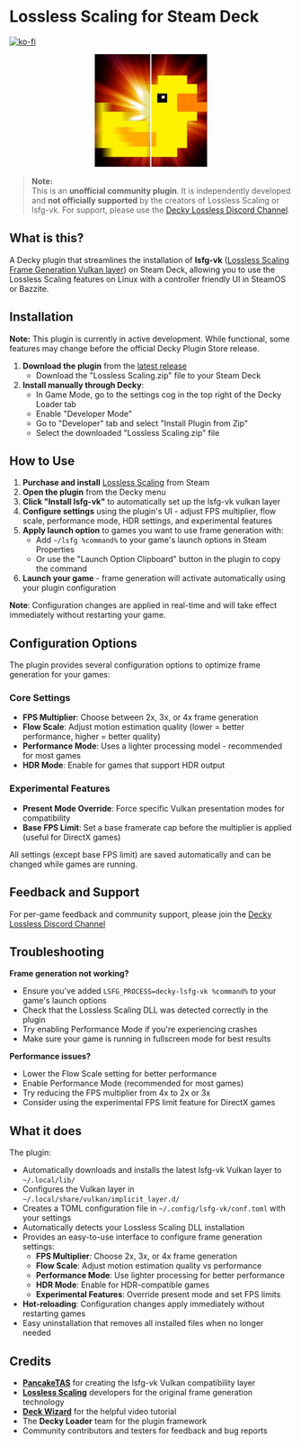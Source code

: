 # Lossless Scaling for Steam Deck

[![ko-fi](https://ko-fi.com/img/githubbutton_sm.svg)](https://ko-fi.com/B0B71HZTAX)

<p align="center">
   <img src="assets/decky-lossless-logo.png" alt="Lossless Scaling for Steam Deck Logo" width="200"/>
</p>

> **Note:**  
> This is an **unofficial community plugin**. It is independently developed and **not officially supported** by the creators of Lossless Scaling or lsfg-vk. For support, please use the [Decky Lossless Discord Channel](https://discord.gg/TwvHdVucC3).

## What is this?

A Decky plugin that streamlines the installation of **lsfg-vk** ([Lossless Scaling Frame Generation Vulkan layer](https://github.com/PancakeTAS/lsfg-vk)) on Steam Deck, allowing you to use the Lossless Scaling features on Linux with a controller friendly UI in SteamOS or Bazzite. 

## Installation

**Note:** This plugin is currently in active development. While functional, some features may change before the official Decky Plugin Store release.

1. **Download the plugin** from the [latest release](https://github.com/xXJSONDeruloXx/decky-lossless-scaling-vk/releases)
   - Download the "Lossless Scaling.zip" file to your Steam Deck
2. **Install manually through Decky**:
   - In Game Mode, go to the settings cog in the top right of the Decky Loader tab
   - Enable "Developer Mode"
   - Go to "Developer" tab and select "Install Plugin from Zip"
   - Select the downloaded "Lossless Scaling.zip" file

## How to Use

1. **Purchase and install** [Lossless Scaling](https://store.steampowered.com/app/993090/Lossless_Scaling/) from Steam
2. **Open the plugin** from the Decky menu
3. **Click "Install lsfg-vk"** to automatically set up the lsfg-vk vulkan layer
4. **Configure settings** using the plugin's UI - adjust FPS multiplier, flow scale, performance mode, HDR settings, and experimental features
5. **Apply launch option** to games you want to use frame generation with:
   - Add `~/lsfg %command%` to your game's launch options in Steam Properties
   - Or use the "Launch Option Clipboard" button in the plugin to copy the command
6. **Launch your game** - frame generation will activate automatically using your plugin configuration

**Note**: Configuration changes are applied in real-time and will take effect immediately without restarting your game.

## Configuration Options

The plugin provides several configuration options to optimize frame generation for your games:

### Core Settings
- **FPS Multiplier**: Choose between 2x, 3x, or 4x frame generation
- **Flow Scale**: Adjust motion estimation quality (lower = better performance, higher = better quality)
- **Performance Mode**: Uses a lighter processing model - recommended for most games
- **HDR Mode**: Enable for games that support HDR output

### Experimental Features
- **Present Mode Override**: Force specific Vulkan presentation modes for compatibility
- **Base FPS Limit**: Set a base framerate cap before the multiplier is applied (useful for DirectX games)

All settings (except base FPS limit) are saved automatically and can be changed while games are running.

## Feedback and Support

For per-game feedback and community support, please join the [Decky Lossless Discord Channel](https://discord.gg/TwvHdVucC3)

## Troubleshooting

**Frame generation not working?**
- Ensure you've added `LSFG_PROCESS=decky-lsfg-vk %command%` to your game's launch options
- Check that the Lossless Scaling DLL was detected correctly in the plugin
- Try enabling Performance Mode if you're experiencing crashes
- Make sure your game is running in fullscreen mode for best results

**Performance issues?**
- Lower the Flow Scale setting for better performance
- Enable Performance Mode (recommended for most games)
- Try reducing the FPS multiplier from 4x to 2x or 3x
- Consider using the experimental FPS limit feature for DirectX games

## What it does

The plugin:
- Automatically downloads and installs the latest lsfg-vk Vulkan layer to `~/.local/lib/`
- Configures the Vulkan layer in `~/.local/share/vulkan/implicit_layer.d/`
- Creates a TOML configuration file in `~/.config/lsfg-vk/conf.toml` with your settings
- Automatically detects your Lossless Scaling DLL installation
- Provides an easy-to-use interface to configure frame generation settings:
  - **FPS Multiplier**: Choose 2x, 3x, or 4x frame generation
  - **Flow Scale**: Adjust motion estimation quality vs performance
  - **Performance Mode**: Use lighter processing for better performance
  - **HDR Mode**: Enable for HDR-compatible games
  - **Experimental Features**: Override present mode and set FPS limits
- **Hot-reloading**: Configuration changes apply immediately without restarting games
- Easy uninstallation that removes all installed files when no longer needed

## Credits

- **[PancakeTAS](https://github.com/PancakeTAS/lsfg-vk)** for creating the lsfg-vk Vulkan compatibility layer
- **[Lossless Scaling](https://store.steampowered.com/app/993090/Lossless_Scaling/)** developers for the original frame generation technology
- **[Deck Wizard](https://www.youtube.com/@DeckWizard)** for the helpful video tutorial
- The **Decky Loader** team for the plugin framework
- Community contributors and testers for feedback and bug reports
